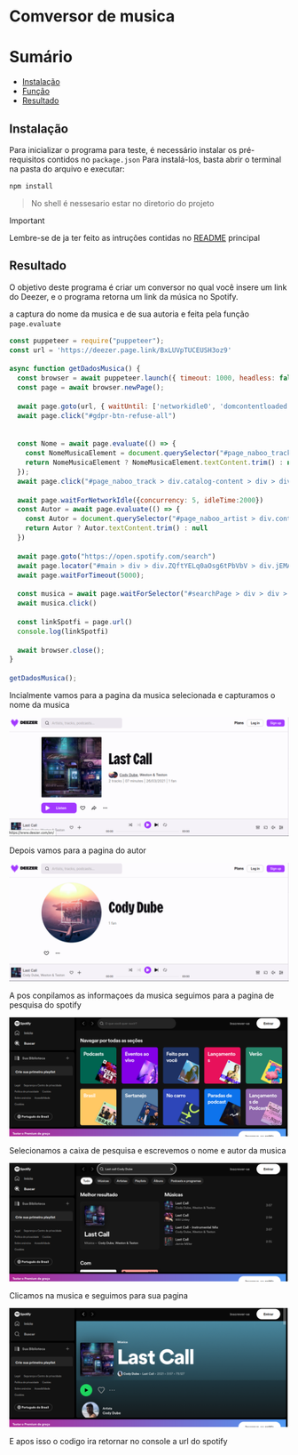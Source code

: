 # Comversor de musica

# Sumário

* [Instalação](#Instalação)
* [Função](#Função)
* [Resultado](#resultado)

## Instalação

Para inicializar o programa para teste, é necessário instalar os pré-requisitos contidos no `package.json` Para instalá-los, basta abrir o terminal na pasta do arquivo e executar:

```bash
npm install
```

> No shell é nessesario estar no diretorio do projeto

> [!IMPORTANT]
> Lembre-se de ja ter feito as intruções contidas no [README](../README.md) principal

## Resultado

O objetivo deste programa é criar um conversor no qual você insere um link do Deezer, e o programa retorna um link da música no Spotify.

a captura do nome da musica e de sua autoria e feita pela função `page.evaluate`

```js
const puppeteer = require("puppeteer");
const url = 'https://deezer.page.link/BxLUVpTUCEUSH3oz9'

async function getDadosMusica() {
  const browser = await puppeteer.launch({ timeout: 1000, headless: false });
  const page = await browser.newPage();

  await page.goto(url, { waitUntil: ['networkidle0', 'domcontentloaded'], timeout: 0 });
  await page.click("#gdpr-btn-refuse-all")


  const Nome = await page.evaluate(() => {
    const NomeMusicaElement = document.querySelector("#page_naboo_track > div.catalog-content > div > div.css-1xh3s9i > div > h2");
    return NomeMusicaElement ? NomeMusicaElement.textContent.trim() : null
  });
  await page.click("#page_naboo_track > div.catalog-content > div > div.css-1xh3s9i > div.css-l74hec > div > div > span:nth-child(1) > a")

  await page.waitForNetworkIdle({concurrency: 5, idleTime:2000})
  const Autor = await page.evaluate(() => {
    const Autor = document.querySelector("#page_naboo_artist > div.container.css-0 > div.css-1xh3s9i > div.qmFln.css-l74hec > h2");
    return Autor ? Autor.textContent.trim() : null
  })

  await page.goto("https://open.spotify.com/search")
  await page.locator("#main > div > div.ZQftYELq0aOsg6tPbVbV > div.jEMA2gVoLgPQqAFrPhFw > header > div.rovbQsmAS_mwvpKHaVhQ > div > div > form > input").fill(Nome + " " + Autor)
  await page.waitForTimeout(5000);

  const musica = await page.waitForSelector("#searchPage > div > div > section.vKsgiy0W3aHYmZUlwHoQ.QyANtc_r7ff_tqrf5Bvc.Shelf > div.iKwGKEfAfW7Rkx2_Ba4E.Z4InHgCs2uhk0MU93y_a.deJGxfMNXUc8uApEGgoQ.fJTotRs7ANTq1nrBwlqA > div > div > div > div.cofBW8sjoBtMAmzDgqKt > a > div")
  await musica.click()

  const linkSpotfi = page.url()
  console.log(linkSpotfi)

  await browser.close();
}

getDadosMusica();
```

Incialmente vamos para a pagina da musica selecionada e capturamos o nome da musica

![](image/20240423_221644_image.png)

Depois vamos para a pagina do autor

![](image/20240423_221802_image.png)

A pos conpilamos as informaçoes da musica seguimos para a pagina de pesquisa do spotify

![](image/20240423_222200_image.png)

Selecionamos a caixa de pesquisa e escrevemos o nome e autor da musica

![](image/20240423_222320_image.png)

Clicamos na musica e seguimos para sua pagina

![](image/20240423_222427_image.png)

E apos isso o codigo ira retornar no console a url do spotify
